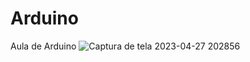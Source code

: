 # Arduino
Aula de Arduino
![Captura de tela 2023-04-27 202856](https://user-images.githubusercontent.com/114835374/235013899-979269c3-479e-4e51-95e7-adc767b1708a.png)
